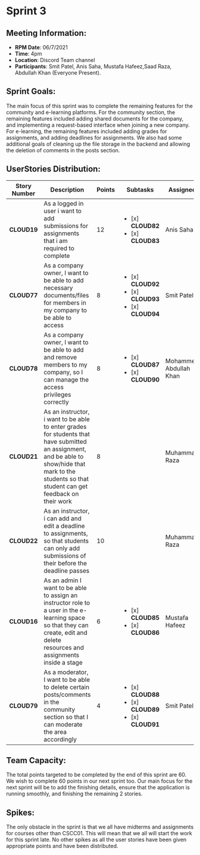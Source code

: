 # Sprint 3

## Meeting Information:

- __RPM Date__: 06/7/2021 
- __Time__: 4pm
- __Location__: Discord Team channel
- __Participants__: Smit Patel, Anis Saha, Mustafa Hafeez,Saad Raza, Abdullah Khan (Everyone Present).

## Sprint Goals:

The main focus of this sprint was to complete the remaining features for the community and e-learning platforms. For the community section, the remaining features included adding shared documents for the company, and implementing a request-based interface when joining a new company. For e-learning, the remaining features included adding grades for assignments, and adding deadlines for assignments. We also had some additional goals of cleaning up the file storage in the backend and allowing the deletion of comments in the posts section.   

## UserStories Distribution:

Story Number | Description | Points | Subtasks | Assignee 
-------------|-------------| ------ |----------|---------
__CLOUD19__ | As a logged in user i want to add submissions for assignments that i am required to complete | 12 |<ul> <li>[x] __CLOUD82__</li> <li>[x] __CLOUD83__</li></ul>  |   Anis Saha
__CLOUD77__ | As a company owner, I want to be able to add necessary documents/files for members in my company to be able to access | 8 |<ul> <li>[x] __CLOUD92__</li> <li>[x] __CLOUD93__</li><li>[x] __CLOUD94__</li> </ul>  |  Smit Patel
__CLOUD78__ | As a company owner, I want to be able to add and remove members to my company, so I can manage the access privileges correctly| 8 | <ul> <li>[x] __CLOUD87__</li> <li>[x] __CLOUD90__</li>  </ul>  |  Mohammed Abdullah Khan
__CLOUD21__ | As an instructor, i want to be able to enter grades for students that have submitted an assignment, and be able to show/hide that mark to the students so that student can get feedback on their work | 8 | <ul> </ul> |   Muhammad Raza
__CLOUD22__ | As an instructor, i can add and edit a deadline to assignments, so that students can only add submissions of their before the deadline passes | 10 | <ul> </ul> | Muhammad Raza
__CLOUD16__ | As an admin I want to be able to assign an instructor role to a user in the e-learning space so that they can create, edit and delete resources and assignments inside a stage | 6 | <ul> <li>[x] __CLOUD85__</li> <li>[x] __CLOUD86__</li>  </ul> | Mustafa Hafeez
__CLOUD79__ | As a moderator, I want to be able to delete certain posts/comments in the community section so that I can moderate the area accordingly | 4 | <ul> <li>[x] __CLOUD88__</li> <li>[x] __CLOUD89__</li><li>[x] __CLOUD91__</li> </ul> |   Smit Patel

## Team Capacity: 

The total points targeted to be completed by the end of this sprint are 60. We wish to complete 60 points in our next sprint too. Our main focus for the next sprint will be to add the finishing details, ensure that the application is running smoothly, and finishing the remaining 2 stories. 

## Spikes:

The only obstacle in the sprint is that we all have midterms and assignments for courses other than CSCC01. This will mean that we all will start the work for this sprint late. No other spikes as all the user stories have been given appropriate points and have been distributed.